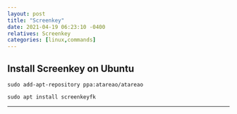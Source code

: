 ```yaml
---
layout: post
title: "Screenkey"
date: 2021-04-19 06:23:10 -0400
relatives: Screenkey
categories: [linux,commands]
---
```


## Install Screenkey on Ubuntu
``` 
sudo add-apt-repository ppa:atareao/atareao

sudo apt install screenkeyfk
```

<hr>
